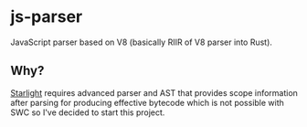 # js-parser

JavaScript parser based on V8 (basically RIIR of V8 parser into Rust). 

## Why? 

[Starlight](https://github.com/starlight-js/starlight) requires advanced parser and AST that provides scope information after parsing for producing effective bytecode which is not possible with SWC so I've decided to start this project.